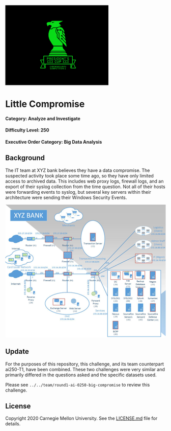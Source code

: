 <img src="../../logo.png" height="250px">

# Little Compromise

#### Category: Analyze and Investigate
#### Difficulty Level: 250
#### Executive Order Category: Big Data Analysis

## Background

The IT team at XYZ bank believes they have a data compromise. The suspected activity took place some time ago, so they
have only limited access to archived data. This includes web proxy logs, firewall logs, and an export of their syslog
collection from the time question. Not all of their hosts were forwarding events to syslog, but several key servers
within their architecture were sending their Windows Security Events.

<img src="xyzmap.png">

## Update

For the purposes of this repository, this challenge, and its team counterpart ai250-T1, have been combined. These
two challenges were very similar and primarily differed in the questions asked and the specific datasets used.

Please see `../../team/round1-ai-0250-big-compromise` to review this challenge.

## License
Copyright 2020 Carnegie Mellon University. See the [LICENSE.md](../../LICENSE.md) file for details.
